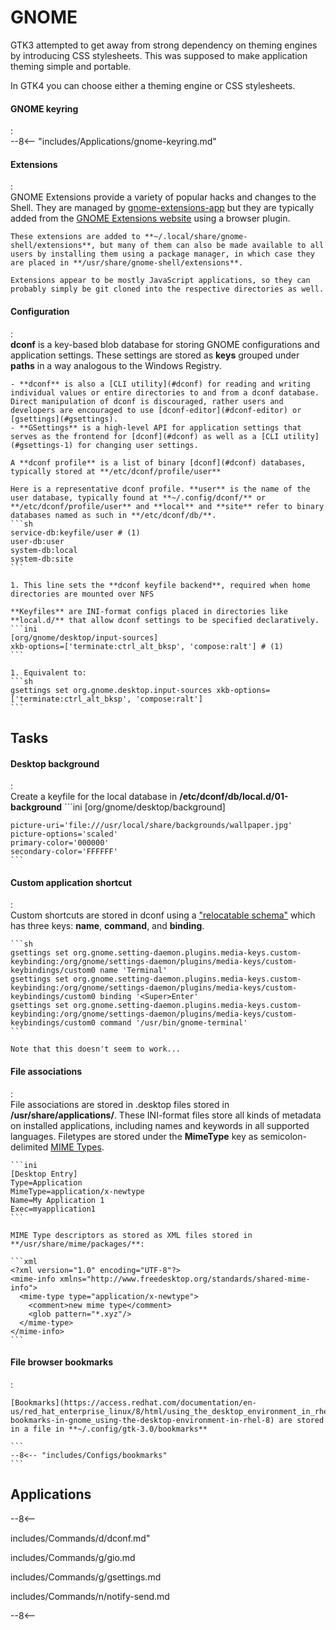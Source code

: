 # GNOME

GTK3 attempted to get away from strong dependency on theming engines by introducing CSS stylesheets.
This was supposed to make application theming simple and portable.

In GTK4 you can choose either a theming engine or CSS stylesheets.

#### GNOME keyring
:   
    --8<-- "includes/Applications/gnome-keyring.md"

#### Extensions
:   
    GNOME Extensions provide a variety of popular hacks and changes to the Shell.
    They are managed by [gnome-extensions-app](https://gitlab.gnome.org/GNOME/gnome-shell/-/tree/HEAD/subprojects/extensions-app) but they are typically added from the [GNOME Extensions website](https://extensions.gnome.org/) using a browser plugin.

    These extensions are added to **~/.local/share/gnome-shell/extensions**, but many of them can also be made available to all users by installing them using a package manager, in which case they are placed in **/usr/share/gnome-shell/extensions**.

    Extensions appear to be mostly JavaScript applications, so they can probably simply be git cloned into the respective directories as well.

#### Configuration
:   
    **dconf** is a key-based blob database for storing GNOME configurations and application settings. These settings are stored as **keys** grouped under **paths** in a way analogous to the Windows Registry. 

    - **dconf** is also a [CLI utility](#dconf) for reading and writing individual values or entire directories to and from a dconf database. 
    Direct manipulation of dconf is discouraged, rather users and developers are encouraged to use [dconf-editor](#dconf-editor) or [gsettings](#gsettings).
    - **GSettings** is a high-level API for application settings that serves as the frontend for [dconf](#dconf) as well as a [CLI utility](#gsettings-1) for changing user settings.

    A **dconf profile** is a list of binary [dconf](#dconf) databases, typically stored at **/etc/dconf/profile/user**

    Here is a representative dconf profile. **user** is the name of the user database, typically found at **~/.config/dconf/** or **/etc/dconf/profile/user** and **local** and **site** refer to binary databases named as such in **/etc/dconf/db/**.
    ```sh
    service-db:keyfile/user # (1)
    user-db:user
    system-db:local
    system-db:site
    ```

    1. This line sets the **dconf keyfile backend**, required when home directories are mounted over NFS

    **Keyfiles** are INI-format configs placed in directories like **local.d/** that allow dconf settings to be specified declaratively.
    ```ini
    [org/gnome/desktop/input-sources]
    xkb-options=['terminate:ctrl_alt_bksp', 'compose:ralt'] # (1)
    ```

    1. Equivalent to:
    ```sh
    gsettings set org.gnome.desktop.input-sources xkb-options=['terminate:ctrl_alt_bksp', 'compose:ralt']
    ```

## Tasks

#### Desktop background
:   
    Create a keyfile for the local database in **/etc/dconf/db/local.d/01-background**
    ```ini
    [org/gnome/desktop/background]

    picture-uri='file:///usr/local/share/backgrounds/wallpaper.jpg'
    picture-options='scaled'
    primary-color='000000'
    secondary-color='FFFFFF'
    ```

#### Custom application shortcut
:   
    Custom shortcuts are stored in dconf using a ["relocatable schema"](https://wiki.ubuntu.com/Keybindings) which has three keys: **name**, **command**, and **binding**.

    ```sh
    gsettings set org.gnome.setting-daemon.plugins.media-keys.custom-keybinding:/org/gnome/settings-daemon/plugins/media-keys/custom-keybindings/custom0 name 'Terminal'
    gsettings set org.gnome.setting-daemon.plugins.media-keys.custom-keybinding:/org/gnome/settings-daemon/plugins/media-keys/custom-keybindings/custom0 binding '<Super>Enter'
    gsettings set org.gnome.setting-daemon.plugins.media-keys.custom-keybinding:/org/gnome/settings-daemon/plugins/media-keys/custom-keybindings/custom0 command '/usr/bin/gnome-terminal'
    ```

    Note that this doesn't seem to work...

#### File associations
:   
    File associations are stored in .desktop files stored in **/usr/share/applications/**. 
    These INI-format files store all kinds of metadata on installed applications, including names and keywords in all supported languages.
    Filetypes are stored under the **MimeType** key as semicolon-delimited [MIME Types](https://access.redhat.com/documentation/en-us/red_hat_enterprise_linux/7/html/desktop_migration_and_administration_guide/file_formats).

    ```ini
    [Desktop Entry]
    Type=Application
    MimeType=application/x-newtype
    Name=My Application 1
    Exec=myapplication1
    ```

    MIME Type descriptors as stored as XML files stored in **/usr/share/mime/packages/**:

    ```xml
    <?xml version="1.0" encoding="UTF-8"?>
    <mime-info xmlns="http://www.freedesktop.org/standards/shared-mime-info">
      <mime-type type="application/x-newtype">
        <comment>new mime type</comment>
        <glob pattern="*.xyz"/>
      </mime-type>
    </mime-info>
    ```

#### File browser bookmarks
:   

    [Bookmarks](https://access.redhat.com/documentation/en-us/red_hat_enterprise_linux/8/html/using_the_desktop_environment_in_rhel_8/managing-bookmarks-in-gnome_using-the-desktop-environment-in-rhel-8) are stored in a file in **~/.config/gtk-3.0/bookmarks**

    ```
    --8<-- "includes/Configs/bookmarks"
    ```


## Applications

--8<--

includes/Commands/d/dconf.md"

includes/Commands/g/gio.md

includes/Commands/g/gsettings.md

includes/Commands/n/notify-send.md

--8<--